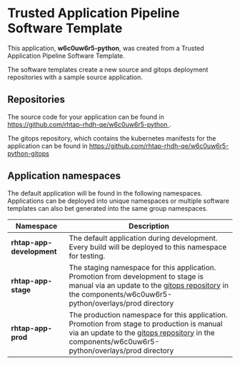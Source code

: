 # Trusted Application Pipeline Software Template

This application, **w6c0uw6r5-python**, was created from a Trusted Application Pipeline Software Template.

The software templates create a new source and gitops deployment repositories with a sample source application. 

## Repositories

The source code for your application can be found in [https://github.com/rhtap-rhdh-qe/w6c0uw6r5-python ](https://github.com/rhtap-rhdh-qe/w6c0uw6r5-python ).
 
The gitops repository, which contains the kubernetes manifests for the application can be found in 
[https://github.com/rhtap-rhdh-qe/w6c0uw6r5-python-gitops ](https://github.com/rhtap-rhdh-qe/w6c0uw6r5-python-gitops ) 

## Application namespaces 

The default application will be found in the following namespaces. Applications can be deployed into unique namespaces or multiple software templates can also bet generated into the same group namespaces.  

|  Namespace   |  Description   |  
| -------- | -------- |   
| **rhtap-app-development** | The default application during development. Every build will be deployed to this namespace for testing. | 
| **rhtap-app-stage** | The staging namespace for this application. Promotion from development to stage is manual via an update to the [gitops repository](https://github.com/rhtap-rhdh-qe/w6c0uw6r5-python-gitops ) in the components/w6c0uw6r5-python/overlays/prod directory |  
| **rhtap-app-prod** | The production namespace for this application. Promotion from stage to production is manual via an update to the [gitops repository](https://github.com/rhtap-rhdh-qe/w6c0uw6r5-python-gitops ) in the components/w6c0uw6r5-python/overlays/prod directory | 